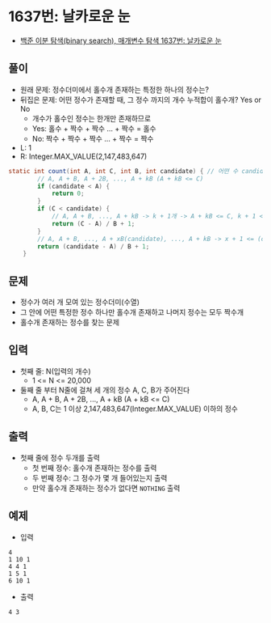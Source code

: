 # 1637번: 날카로운 눈
- [백준 이분 탐색(binary search), 매개변수 탐색 1637번: 날카로운 눈](https://www.acmicpc.net/problem/1637)

## 풀이
- 원래 문제: 정수더미에서 홀수개 존재하는 특정한 하나의 정수는?
- 뒤집은 문제: 어떤 정수가 존재할 때, 그 정수 까지의 개수 누적합이 홀수개? Yes or No
  - 개수가 홀수인 정수는 한개만 존재하므로
  - Yes: 홀수 + 짝수 + 짝수 ... + 짝수 = 홀수
  - No: 짝수 + 짝수 + 짝수 ... + 짝수 = 짝수
- L: 1
- R: Integer.MAX_VALUE(2,147,483,647)
``` java
static int count(int A, int C, int B, int candidate) { // 어떤 수 candidate 까지의 개수 누적합 계산
		// A, A + B, A + 2B, ..., A + kB (A + kB <= C)
		if (candidate < A) {
			return 0;
		}
		if (C < candidate) {
			// A, A + B, ..., A + kB -> k + 1개 -> A + kB <= C, k + 1 <= (C-A) / B + 1
			return (C - A) / B + 1;
		}
		// A, A + B, ..., A + xB(candidate), ..., A + kB -> x + 1 <= (candidate - A) / B + 1
		return (candidate - A) / B + 1;
	}
```

## 문제
- 정수가 여러 개 모여 있는 정수더미(수열)
- 그 안에 어떤 특정한 정수 하나만 홀수개 존재하고 나머지 정수는 모두 짝수개
- 홀수개 존재하는 정수를 찾는 문제

## 입력
- 첫째 줄: N(입력의 개수)
  - 1 <= N <= 20,000
- 둘째 줄 부터 N줄에 걸쳐 세 개의 정수 A, C, B가 주어진다
  - A, A + B, A + 2B, ..., A + kB (A + kB <= C)
  - A, B, C는 1 이상 2,147,483,647(Integer.MAX_VALUE) 이하의 정수

## 출력
- 첫째 줄에 정수 두개를 출력
  - 첫 번째 정수: 홀수개 존재하는 정수를 출력
  - 두 번째 정수: 그 정수가 몇 개 들어있는지 출력
  - 만약 홀수개 존재하는 정수가 없다면 `NOTHING` 출력

## 예제
- 입력
``` text
4
1 10 1
4 4 1
1 5 1
6 10 1
```
- 출력
``` text
4 3
```